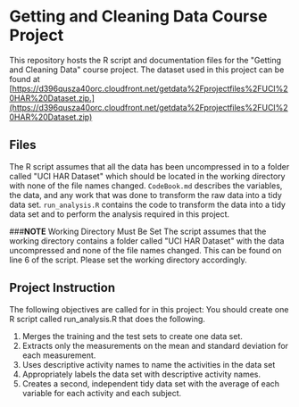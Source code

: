 Getting and Cleaning Data Course Project
==========================================
This repository hosts the R script and documentation files for the "Getting and Cleaning Data" course project.
The dataset used in this project can be found at [https://d396qusza40orc.cloudfront.net/getdata%2Fprojectfiles%2FUCI%20HAR%20Dataset.zip.](https://d396qusza40orc.cloudfront.net/getdata%2Fprojectfiles%2FUCI%20HAR%20Dataset.zip)

## Files
The R script assumes that all the data has been uncompressed in to a folder called "UCI HAR Dataset" which should be located in the working directory with none of the file names changed.
`CodeBook.md` describes the variables, the data, and any work that was done to transform the raw data into a tidy data set.
`run_analysis.R` contains the code to transform the data into a tidy data set and to perform the analysis required in this project.

###**NOTE** Working Directory Must Be Set
The script assumes that the working directory contains a folder called "UCI HAR Dataset" with the data uncompressed and none of the file names changed. This can be found on line 6 of the script. Please set the working directory accordingly. 

## Project Instruction
The following objectives are called for in this project:
You should create one R script called run_analysis.R that does the following. 
1. Merges the training and the test sets to create one data set.
2. Extracts only the measurements on the mean and standard deviation for each measurement. 
3. Uses descriptive activity names to name the activities in the data set
4. Appropriately labels the data set with descriptive activity names. 
5. Creates a second, independent tidy data set with the average of each variable for each activity and each subject.
